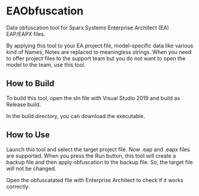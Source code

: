 # EAObfuscation

Data obfuscation tool for Sparx Systems Enterprise Architect (EA) EAP/EAPX files.

By applying this tool to your EA project file, model-specific data like various kind of Names, Notes are replaced to meaningless strings. When you need to offer project files to the support team but you do not want to open the model to the team, use this tool.

## How to Build

To build this tool, open the sln file with Visual Studio 2019 and build as Release build.

In the build directory, you can download the executable.

## How to Use

Launch this tool and select the target project file. Now .eap and .eapx files are supported. When you press the Run button, this tool will create a backup file and then apply obfuscation to the backup file. So, the target file will not be changed.

Open the obfuscatated file with Enterprise Architect to check if it works correctly.

